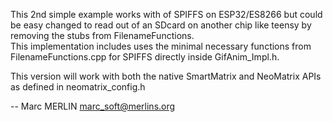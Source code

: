 This 2nd simple example works with of SPIFFS on ESP32/ES8266 but could be easy
changed to read out of an SDcard on another chip like teensy by removing the
stubs from FilenameFunctions.  
This implementation includes uses the minimal necessary functions from
FilenameFunctions.cpp for SPIFFS directly inside GifAnim_Impl.h.

This version will work with both the native SmartMatrix and NeoMatrix APIs as defined in neomatrix_config.h

-- Marc MERLIN <marc_soft@merlins.org>
